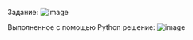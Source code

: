 Задание:
![image](https://github.com/user-attachments/assets/65ba5f03-d579-49c7-9d5a-165aa3750ee1)

Выполненное с помощью Python решение:
![image](https://github.com/user-attachments/assets/6d961da3-81e3-4744-910c-ffae50e3bbe0)
